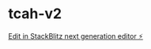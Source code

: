 # tcah-v2

[Edit in StackBlitz next generation editor ⚡️](https://stackblitz.com/~/github.com/hwilloug/tcah-v2)